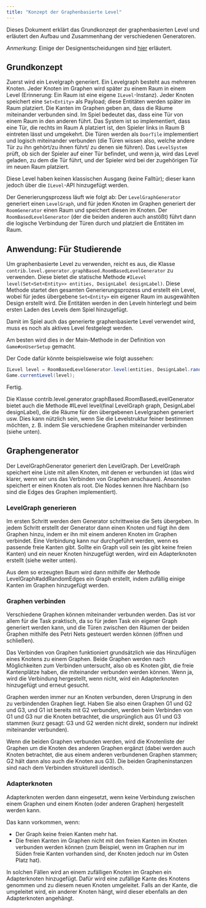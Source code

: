 ```yaml
---
title: "Konzept der Graphenbasierte Level"
---
```


Dieses Dokument erklärt das Grundkonzept der graphenbasierten Level und erläutert den Aufbau und Zusammenhang der verschiedenen Generatoren.

*Anmerkung*: Einige der Designentscheidungen sind [hier](./room_level.md) erläutert.

## Grundkonzept

Zuerst wird ein Levelgraph generiert. Ein Levelgraph besteht aus mehreren Knoten. 
Jeder Knoten im Graphen wird später zu einem Raum in einem Level (Erinnerung: Ein Raum ist eine eigene `ILevel`-Instanz).
Jeder Knoten speichert eine `Set<Entity>` als Payload; diese Entitäten werden später im Raum platziert. 
Die Kanten im Graphen geben an, dass die Räume miteinander verbunden sind. Im Spiel bedeutet das, dass eine Tür von einem Raum in den anderen führt. Das System ist so implementiert, dass eine Tür, die rechts im Raum A platziert ist, den Spieler links in Raum B eintreten lässt und umgekehrt. 
Die Türen werden als `DoorTile` implementiert und logisch miteinander verbunden (die Türen wissen also, welche andere Tür zu ihn gehört/zu ihnen führt/ zu denen sie führen).
Das `LevelSystem` prüft, ob sich der Spieler auf einer Tür befindet, und wenn ja, wird das Level geladen, zu dem die Tür führt, und der Spieler wird bei der zugehörigen Tür im neuen Raum platziert.

Diese Level haben keinen klassischen Ausgang (keine Falltür); dieser kann jedoch über die `ILevel`-API hinzugefügt werden.

Der Generierungsprozess läuft wie folgt ab: 
Der `LevelGraphGenerator` generiert einen `LevelGraph`, und für jeden Knoten im Graphen generiert der `RoomGenerator` einen Raum und speichert diesen im Knoten. 
Der `RoomBasedLevelGenerator` (der die beiden anderen auch anstößt) führt dann die logische Verbindung der Türen durch und platziert die Entitäten im Raum.

## Anwendung: Für Studierende

Um graphenbasierte Level zu verwenden, reicht es aus, die Klasse `contrib.level.generator.graphBased.RoomBasedLevelGenerator` zu verwenden.
Diese bietet die statische Methode `#ILevel level(Set<Set<Entity>> entities, DesignLabel designLabel)`. Diese Methode startet den gesamten Generierungsprozess und erstellt ein Level, wobei für jedes übergebene `Set<Entity>` ein eigener Raum im ausgewählten Design erstellt wird. Die Entitäten werden in den Leveln hinterlegt und beim ersten Laden des Levels dem Spiel hinzugefügt.

Damit im Spiel auch das generierte graphenbasierte Level verwendet wird, muss es noch als aktives Level festgelegt werden.

Am besten wird dies in der Main-Methode in der Definition von `Game#onUserSetup` gemacht.

Der Code dafür könnte beispielsweise wie folgt aussehen:

```java
ILevel level = RoomBasedLevelGenerator.level(entities, DesignLabel.randomDesign());
Game.currentLevel(level);
```
Fertig.

Die Klasse contrib.level.generator.graphBased.RoomBasedLevelGenerator bietet auch die Methode
#ILevel level(final LevelGraph graph, DesignLabel designLabel), die die Räume für den übergebenen Levelgraphen generiert usw. Dies kann nützlich sein, wenn Sie die Levelstruktur feiner bestimmen möchten, z. B. indem Sie verschiedene Graphen miteinander verbinden (siehe unten).

## Graphengenerator
Der LevelGraphGenerator generiert den LevelGraph.
Der LevelGraph speichert eine Liste mit allen Knoten, mit denen er verbunden ist (das wird klarer, wenn wir uns das Verbinden von Graphen anschauen). Ansonsten speichert er einen Knoten als root. Die Nodes kennen ihre Nachbarn (so sind die Edges des Graphen implementiert).

### LevelGraph generieren
Im ersten Schritt werden dem Generator schrittweise die Set<Entity>s übergeben. In jedem Schritt erstellt der Generator dann einen Knoten und fügt ihn dem Graphen hinzu, indem er ihn mit einem anderen Knoten im Graphen verbindet.
Eine Verbindung kann nur durchgeführt werden, wenn es passende freie Kanten gibt.
Sollte ein Graph voll sein (es gibt keine freien Kanten) und ein neuer Knoten hinzugefügt werden, wird ein Adapterknoten erstellt (siehe weiter unten).

Aus dem so erzeugten Baum wird dann mithilfe der Methode LevelGraph#addRandomEdges ein Graph erstellt, indem zufällig einige Kanten im Graphen hinzugefügt werden.

### Graphen verbinden
Verschiedene Graphen können miteinander verbunden werden. Das ist vor allem für die Task praktisch, da so für jeden Task ein eigener Graph generiert werden kann, und die Türen zwischen den Räumen der beiden Graphen mithilfe des Petri Nets gesteuert werden können (öffnen und schließen).

Das Verbinden von Graphen funktioniert grundsätzlich wie das Hinzufügen eines Knotens zu einem Graphen.
Beide Graphen werden nach Möglichkeiten zum Verbinden untersucht, also ob es Knoten gibt, die freie Kantenplätze haben, die miteinander verbunden werden können.
Wenn ja, wird die Verbindung hergestellt, wenn nicht, wird ein Adapterknoten hinzugefügt und erneut gesucht.

Graphen werden immer nur an Knoten verbunden, deren Ursprung in den zu verbindenden Graphen liegt. Haben Sie also einen Graphen G1 und G2 und G3, und G1 ist bereits mit G2 verbunden, werden beim Verbinden von G1 und G3 nur die Knoten betrachtet, die ursprünglich aus G1 und G3 stammen (kurz gesagt: G3 und G2 werden nicht direkt, sondern nur indirekt miteinander verbunden).

Wenn die beiden Graphen verbunden werden, wird die Knotenliste der Graphen um die Knoten des anderen Graphen ergänzt (dabei werden auch Knoten betrachtet, die aus einem anderen verbundenen Graphen stammen; G2 hält dann also auch die Knoten aus G3).
Die beiden Grapheninstanzen sind nach dem Verbinden strukturell identisch.

### Adapterknoten

Adapterknoten werden dann eingesetzt, wenn keine Verbindung zwischen einem Graphen und einem Knoten (oder anderen Graphen) hergestellt werden kann.

Das kann vorkommen, wenn:

- Der Graph keine freien Kanten mehr hat.
- Die freien Kanten im Graphen nicht mit den freien Kanten im Knoten verbunden werden können (zum Beispiel, wenn im Graphen nur im Süden freie Kanten vorhanden sind, der Knoten jedoch nur im Osten Platz hat).

In solchen Fällen wird an einem zufälligen Knoten im Graphen ein Adapterknoten hinzugefügt.
Dafür wird eine zufällige Kante des Knotens genommen und zu diesem neuen Knoten umgeleitet.
Falls an der Kante, die umgeleitet wird, ein anderer Knoten hängt, wird dieser ebenfalls an den Adapterknoten angehängt.



